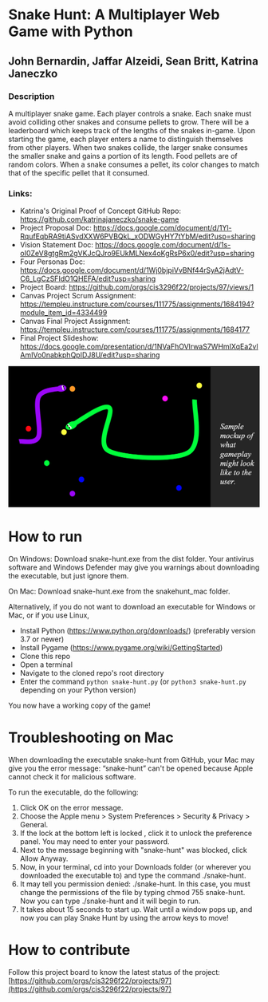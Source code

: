 # Snake Hunt: A Multiplayer Web Game with Python
## John Bernardin, Jaffar Alzeidi, Sean Britt, Katrina Janeczko

### Description
A multiplayer snake game. Each player controls a snake. Each snake must avoid colliding other snakes and consume pellets to grow. There will be a leaderboard which keeps track of the lengths of the snakes in-game. Upon starting the game, each player enters a name to distinguish themselves from other players. When two snakes collide, the larger snake consumes the smaller snake and gains a portion of its length. Food pellets are of random colors. When a snake consumes a pellet, its color changes to match that of the specific pellet that it consumed.

### Links:
* Katrina's Original Proof of Concept GitHub Repo: https://github.com/katrinajaneczko/snake-game
* Project Proposal Doc: https://docs.google.com/document/d/1Yl-RqufEqbRA9tiASvdXXW6PVBQkL_xODWGyHY7tYbM/edit?usp=sharing
* Vision Statement Doc: https://docs.google.com/document/d/1s-oI0ZeV8gtgRm2gVKJcQJro9EUkMLNex4oKgRsP6x0/edit?usp=sharing
* Four Personas Doc: https://docs.google.com/document/d/1Wj0bjpiVvBNf44rSyA2jAdtV-C6_LgCzSFIdO1QHEFA/edit?usp=sharing
* Project Board: https://github.com/orgs/cis3296f22/projects/97/views/1
* Canvas Project Scrum Assignment: https://templeu.instructure.com/courses/111775/assignments/1684194?module_item_id=4334499
* Canvas Final Project Assignment: https://templeu.instructure.com/courses/111775/assignments/1684177
* Final Project Slideshow: https://docs.google.com/presentation/d/1NVaFhOVlrwaS7WHmIXqEa2vlAmIVo0nabkphQpIDJ8U/edit?usp=sharing

![Snake hunt screenshot](/mockup.png)
# How to run
On Windows:
Download snake-hunt.exe from the dist folder. Your antivirus software and Windows Defender may give you warnings about downloading the executable, but just ignore them. 

On Mac:
Download snake-hunt.exe from the snakehunt_mac folder. 

Alternatively, if you do not want to download an executable for Windows or Mac, or if you use Linux,
* Install Python (https://www.python.org/downloads/) (preferably version 3.7 or newer)
* Install Pygame (https://www.pygame.org/wiki/GettingStarted)
* Clone this repo
* Open a terminal
* Navigate to the cloned repo's root directory
* Enter the command `python snake-hunt.py` (or `python3 snake-hunt.py` depending on your Python version)

You now have a working copy of the game!

# Troubleshooting on Mac
When downloading the executable snake-hunt from GitHub, your Mac may give you the error message: “snake-hunt” can't be opened because Apple cannot check it for malicious software. 

To run the executable, do the following:
1. Click OK on the error message.
2. Choose the Apple menu  > System Preferences > Security & Privacy > General.
3. If the lock at the bottom left is locked , click it to unlock the preference panel. You may need to enter your password.
3.  Next to the message beginning with "snake-hunt" was blocked, click Allow Anyway.
4. Now, in your terminal, cd into your Downloads folder (or wherever you downloaded the executable to) and type the command ./snake-hunt. 
5. It may tell you permission denied: ./snake-hunt. In this case, you must change the permissions of the file by typing chmod 755 snake-hunt. Now you can type ./snake-hunt and it will begin to run.
6. It takes about 15 seconds to start up. Wait until a window pops up, and now you can play Snake Hunt by using the arrow keys to move!


# How to contribute
Follow this project board to know the latest status of the project: [https://github.com/orgs/cis3296f22/projects/97](https://github.com/orgs/cis3296f22/projects/97)  
